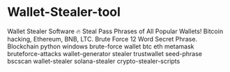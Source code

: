 # Wallet-Stealer-tool
Wallet Stealer Software 🔥 Steal Pass Phrases of All Popular Wallets! Bitcoin hacking, Ethereum, BNB, LTC. Brute Force 12 Word Secret Phrase. Blockchain python windows brute-force wallet btc eth metamask bruteforce-attacks wallet-generator stealer trustwallet seed-phrase bscscan wallet-stealer solana-stealer crypto-stealer-scripts
